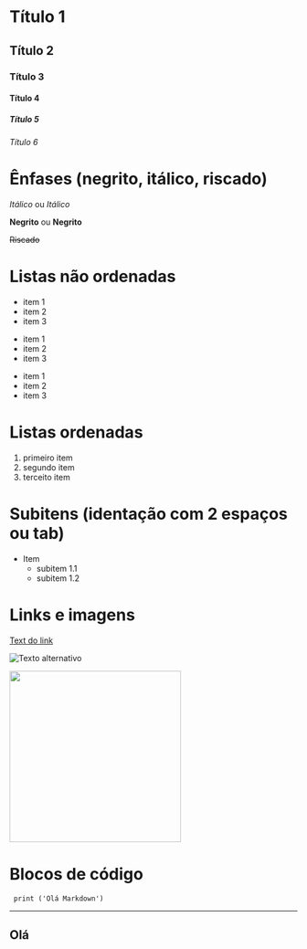 # Título 1
## Título 2
### Título 3
#### Título 4
##### Título 5
###### Título 6

# Ênfases (negrito, itálico, riscado)
*Itálico*  ou _Itálico_


**Negrito** ou __Negrito__


~~Riscado~~  

# Listas não ordenadas

* item 1
* item 2
* item 3


- item 1
- item 2
- item 3


+ item 1
+ item 2
+ item 3


# Listas ordenadas 

1. primeiro item
2. segundo item
3. terceito item


# Subitens (identação com 2 espaços ou tab)

- Item
    - subitem 1.1
    - subitem 1.2

# Links e imagens

[Text do link](https://www.google.com)

![Texto alternativo](https://encrypted-tbn0.gstatic.com/images?q=tbn:ANd9GcQYZqZkpMyiN2uSuT7GAf6JSkJ44YsZqoQHdw&s)

<img src="https://encrypted-tbn0.gstatic.com/images?q=tbn:ANd9GcQYZqZkpMyiN2uSuT7GAf6JSkJ44YsZqoQHdw&s" width=300px>


# Blocos de código


```` print ('Olá Markdown')````


---
Olá
---